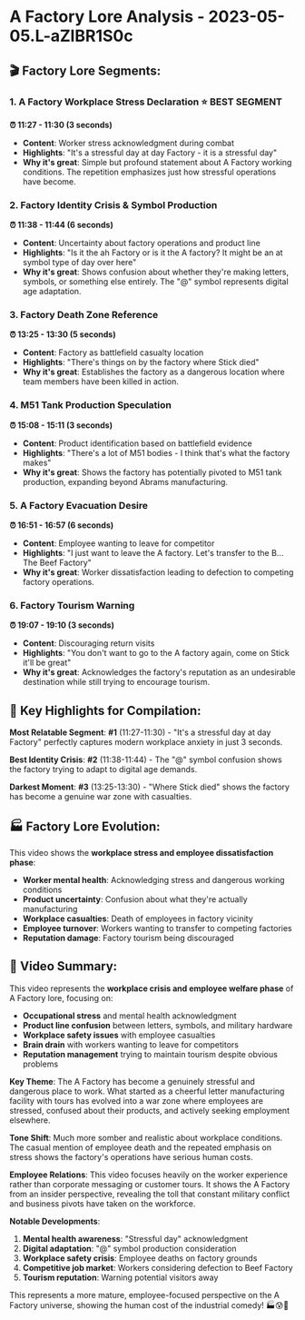 # A Factory Lore Analysis - 2023-05-05.L-aZlBR1S0c

## 🎬 **Factory Lore Segments:**

### **1. A Factory Workplace Stress Declaration** ⭐ **BEST SEGMENT**

**⏰ 11:27 - 11:30 (3 seconds)**

- **Content**: Worker stress acknowledgment during combat
- **Highlights**: "It's a stressful day at day Factory - it is a stressful day"
- **Why it's great**: Simple but profound statement about A Factory working conditions. The repetition emphasizes just how stressful operations have become.

### **2. Factory Identity Crisis & Symbol Production**

**⏰ 11:38 - 11:44 (6 seconds)**

- **Content**: Uncertainty about factory operations and product line
- **Highlights**: "Is it the ah Factory or is it the A factory? It might be an at symbol type of day over here"
- **Why it's great**: Shows confusion about whether they're making letters, symbols, or something else entirely. The "@" symbol represents digital age adaptation.

### **3. Factory Death Zone Reference**

**⏰ 13:25 - 13:30 (5 seconds)**

- **Content**: Factory as battlefield casualty location
- **Highlights**: "There's things on by the factory where Stick died"
- **Why it's great**: Establishes the factory as a dangerous location where team members have been killed in action.

### **4. M51 Tank Production Speculation**

**⏰ 15:08 - 15:11 (3 seconds)**

- **Content**: Product identification based on battlefield evidence
- **Highlights**: "There's a lot of M51 bodies - I think that's what the factory makes"
- **Why it's great**: Shows the factory has potentially pivoted to M51 tank production, expanding beyond Abrams manufacturing.

### **5. A Factory Evacuation Desire**

**⏰ 16:51 - 16:57 (6 seconds)**

- **Content**: Employee wanting to leave for competitor
- **Highlights**: "I just want to leave the A factory. Let's transfer to the B... The Beef Factory"
- **Why it's great**: Worker dissatisfaction leading to defection to competing factory operations.

### **6. Factory Tourism Warning**

**⏰ 19:07 - 19:10 (3 seconds)**

- **Content**: Discouraging return visits
- **Highlights**: "You don't want to go to the A factory again, come on Stick it'll be great"
- **Why it's great**: Acknowledges the factory's reputation as an undesirable destination while still trying to encourage tourism.

## 🎯 **Key Highlights for Compilation:**

**Most Relatable Segment**: **#1** (11:27-11:30) - "It's a stressful day at day Factory" perfectly captures modern workplace anxiety in just 3 seconds.

**Best Identity Crisis**: **#2** (11:38-11:44) - The "@" symbol confusion shows the factory trying to adapt to digital age demands.

**Darkest Moment**: **#3** (13:25-13:30) - "Where Stick died" shows the factory has become a genuine war zone with casualties.

## 🏭 **Factory Lore Evolution:**

This video shows the **workplace stress and employee dissatisfaction phase**:

- **Worker mental health**: Acknowledging stress and dangerous working conditions
- **Product uncertainty**: Confusion about what they're actually manufacturing
- **Workplace casualties**: Death of employees in factory vicinity
- **Employee turnover**: Workers wanting to transfer to competing factories
- **Reputation damage**: Factory tourism being discouraged

## 📝 **Video Summary:**

This video represents the **workplace crisis and employee welfare phase** of A Factory lore, focusing on:

- **Occupational stress** and mental health acknowledgment
- **Product line confusion** between letters, symbols, and military hardware
- **Workplace safety issues** with employee casualties
- **Brain drain** with workers wanting to leave for competitors
- **Reputation management** trying to maintain tourism despite obvious problems

**Key Theme**: The A Factory has become a genuinely stressful and dangerous place to work. What started as a cheerful letter manufacturing facility with tours has evolved into a war zone where employees are stressed, confused about their products, and actively seeking employment elsewhere.

**Tone Shift**: Much more somber and realistic about workplace conditions. The casual mention of employee death and the repeated emphasis on stress shows the factory's operations have serious human costs.

**Employee Relations**: This video focuses heavily on the worker experience rather than corporate messaging or customer tours. It shows the A Factory from an insider perspective, revealing the toll that constant military conflict and business pivots have taken on the workforce.

**Notable Developments**:

1. **Mental health awareness**: "Stressful day" acknowledgment
2. **Digital adaptation**: "@" symbol production consideration
3. **Workplace safety crisis**: Employee deaths on factory grounds
4. **Competitive job market**: Workers considering defection to Beef Factory
5. **Tourism reputation**: Warning potential visitors away

This represents a more mature, employee-focused perspective on the A Factory universe, showing the human cost of the industrial comedy! 🏭😰💼
